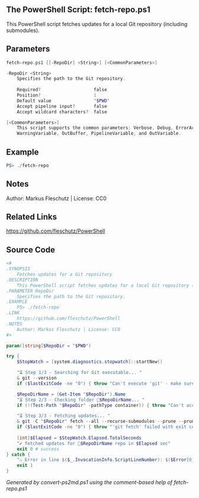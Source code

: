 ## The PowerShell Script: fetch-repo.ps1

This PowerShell script fetches updates for a local Git repository (including submodules).

## Parameters
```powershell
fetch-repo.ps1 [[-RepoDir] <String>] [<CommonParameters>]

-RepoDir <String>
    Specifies the path to the Git repository.
    
    Required?                    false
    Position?                    1
    Default value                "$PWD"
    Accept pipeline input?       false
    Accept wildcard characters?  false

[<CommonParameters>]
    This script supports the common parameters: Verbose, Debug, ErrorAction, ErrorVariable, WarningAction, 
    WarningVariable, OutBuffer, PipelineVariable, and OutVariable.
```

## Example
```powershell
PS> ./fetch-repo

```

## Notes
Author: Markus Fleschutz | License: CC0

## Related Links
https://github.com/fleschutz/PowerShell

## Source Code
```powershell
<#
.SYNOPSIS
	Fetches updates for a Git repository
.DESCRIPTION
	This PowerShell script fetches updates for a local Git repository (including submodules).
.PARAMETER RepoDir
	Specifies the path to the Git repository.
.EXAMPLE
	PS> ./fetch-repo
.LINK
	https://github.com/fleschutz/PowerShell
.NOTES
	Author: Markus Fleschutz | License: CC0
#>

param([string]$RepoDir = "$PWD")

try {
	$StopWatch = [system.diagnostics.stopwatch]::startNew()

	"⏳ Step 1/3 - Searching for Git executable... "
	& git --version
	if ($lastExitCode -ne "0") { throw "Can't execute 'git' - make sure Git is installed and available" }

	$RepoDirName = (Get-Item "$RepoDir").Name
	"⏳ Step 2/3 - Checking folder 📂$RepoDirName... "
	if (!(Test-Path "$RepoDir" -pathType container)) { throw "Can't access folder: $RepoDir" }

	"⏳ Step 3/3 - Fetching updates... "
	& git -C "$RepoDir" fetch --all --recurse-submodules --prune --prune-tags --force 
	if ($lastExitCode -ne "0") { throw "'git fetch' failed with exit code $lastExitCode" }
	
	[int]$Elapsed = $StopWatch.Elapsed.TotalSeconds
	"✔️ fetched updates for 📂$RepoDirName repo in $Elapsed sec"
	exit 0 # success
} catch {
	"⚠️ Error in line $($_.InvocationInfo.ScriptLineNumber): $($Error[0])"
	exit 1
}
```

*Generated by convert-ps2md.ps1 using the comment-based help of fetch-repo.ps1*
